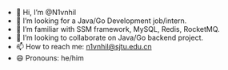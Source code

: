 - 👋 Hi, I’m @N1vnhil
- 👀 I’m looking for a Java/Go Development job/intern.
- 🌱 I’m familiar with SSM framework, MySQL, Redis, RocketMQ.
- 💞️ I’m looking to collaborate on Java/Go backend project.
- 📫 How to reach me: n1vnhil@sjtu.edu.cn
- 😄 Pronouns: he/him

<!---
N1vnhil/N1vnhil is a ✨ special ✨ repository because its `README.md` (this file) appears on your GitHub profile.
You can click the Preview link to take a look at your changes.
--->
